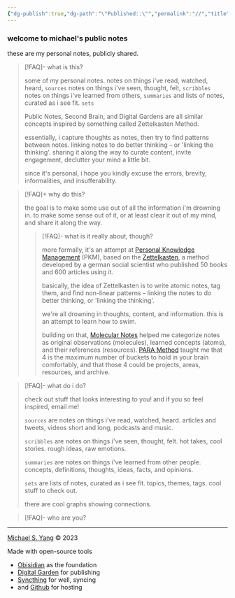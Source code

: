```yaml
---
{"dg-publish":true,"dg-path":"\"Published::\"","permalink":"//","title":"👋","tags":["gardenEntry"],"created":"2023-12-15T22:14:39.568-08:00","updated":"2023-12-31T04:55:11.601-08:00"}
---
```



### welcome to michael's public notes

these are my personal notes, publicly shared.

> [!FAQ]- what is this?
> 
> some of my personal notes.
> notes on things i've read, watched, heard, `sources`
> notes on things i've seen, thought, felt, `scribbles`
> notes on things i've learned from others, `summaries`
> and lists of notes, curated as i see fit. `sets`
> 
> Public Notes, Second Brain, and Digital Gardens are all similar concepts inspired by something called Zettelkasten Method. 
> 
> essentially, i capture thoughts as notes, then try to find patterns between notes. linking notes to do better thinking – or 'linking the thinking'. sharing it along the way to curate content, invite engagement, declutter your mind a little bit. 
> 
> since it's personal, i hope you kindly excuse the errors, brevity, informalities, and insufferability.
>  

> [!FAQ]+ why do this?
> 
> the goal is to make some use out of all the information i'm drowning
> in. to make some sense out of it, or at least clear it out of my
> mind, and share it along the way.
> 
> > [!FAQ]- what is it really about, though?
> > 
> > more formally, it's an attempt at [Personal Knowledge Management](https://en.wikipedia.org/wiki/Personal_knowledge_management) (PKM), based on the [Zettelkasten](https://zettelkasten.de/introduction/#a-zettelkasten-is-a-personal-tool-for-thinking-and-writing), a method developed by a german social scientist who published 50 books and 600 articles using it.
> > 
> > basically, the idea of Zettelkasten is to write atomic notes, tag them, and find non-linear patterns – linking the notes to do better thinking, or 'linking the thinking'.
> > 
> > we're all drowning in thoughts, content, and information. this is an attempt to learn how to swim.
> > 
> > building on that, [Molecular Notes](https://reasonabledeviations.com/2022/04/18/molecular-notes-part-1/) helped me categorize notes as original observations (molecules), learned concepts (atoms), and their references (resources). [PARA Method](https://fortelabs.com/blog/para/) taught me that 4 is the maximum number of buckets to hold in your brain comfortably, and that those 4 could be projects, areas, resources, and archive.
> > 

>[!FAQ]- what do i do?
>
> check out stuff that looks interesting to you! and if you so feel inspired, email me!
> 
>`sources` are notes on things i've read, watched, heard.
>articles and tweets, videos short and long, podcasts and music.
>
>`scribbles` are notes on things i've seen, thought, felt.
>hot takes, cool stories. rough ideas, raw emotions.
>
>`summaries` are notes on things i've learned from other people.
> concepts, definitions, thoughts, ideas, facts, and opinions.
> 
> `sets` are lists of notes, curated as i see fit.
> topics, themes, tags. cool stuff to check out.
> 
> there are cool graphs showing connections.

>[!FAQ]- who are you?
>

---

<a href="https://michaelsyang.com">Michael S. Yang</a> © 2023

Made with open-source tools
- [Obisidian](https://obsidian.md) as the foundation
- [Digital Garden](https://dg-docs.ole.dev/) for publishing
- [Syncthing](https://syncthing.net/) for well, syncing
- and [Github](https://github.com/michaelsyang) for hosting